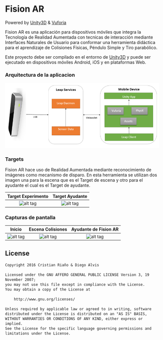 # Fision AR

Powered by [Unity3D] & [Vuforia]

Fision AR es una aplicación para dispositivos móviles que integra la Tecnología de Realidad Aumentada con tecnicas de interacción mediante Interfaces Naturales de Usuario para conformar una herramienta didáctica para el aprendizaje de Colisiones Físicas, Péndulo Simple y Tiro parabólico.

Este proyecto debe ser compilado en el entorno de [Unity3D] y puede ser ejecutado en dispositivos móviles Android, iOS y en plataformas Web.


### Arquitectura de la aplicacion

![alt tag](https://github.com/cristianriano/fisionAR/blob/master/arquitectura_fisionAR.png)

### Targets
Fision AR hace uso de Realidad Aumentada mediante reconocimiento de imágenes como mecanismo de disparo. En esta herramienta se utilizan
dos imagen una para la escena que es el Target de escena y otro para el ayudante el cual es el Target de ayudante.

Target Experimento|Target Ayudante
:----------------:|:--------------:
![alt tag](https://cloud.githubusercontent.com/assets/6097526/20353672/9c0784e6-abe9-11e6-878f-f4ffbd5a88c2.png)|![alt tag](https://cloud.githubusercontent.com/assets/6097526/20353670/99e4ebfe-abe9-11e6-901f-115843af89b6.png)

### Capturas de pantalla

Inicio | Escena Colisiones | Ayudante de Fision AR
:-----:|:-----------------:|:-------:
![alt tag](https://cloud.githubusercontent.com/assets/6097526/20353657/90f49bb6-abe9-11e6-815f-8a9089997ca1.png)|![alt tag](https://cloud.githubusercontent.com/assets/6097526/20353660/93f82620-abe9-11e6-9f13-087e80c3cc8f.png)|![alt tag](https://cloud.githubusercontent.com/assets/6097526/20353663/96081b8c-abe9-11e6-809b-3d3175a180d8.png)

License
-------

    Copyright 2016 Cristian Riaño & Diego Alvis 

    Licensed under the GNU AFFERO GENERAL PUBLIC LICENSE Version 3, 19 November 2007;
    you may not use this file except in compliance with the License.
    You may obtain a copy of the License at
    
        http://www.gnu.org/licenses/

    Unless required by applicable law or agreed to in writing, software
    distributed under the License is distributed on an "AS IS" BASIS,
    WITHOUT WARRANTIES OR CONDITIONS OF ANY KIND, either express or implied.
    See the License for the specific language governing permissions and
    limitations under the License.
    

   [unity3D]: <https://unity3d.com>
   [Vuforia]: <https://www.vuforia.com>
   
